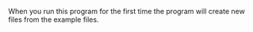 When you run this program for the first time the program will create new files from the example files. 
